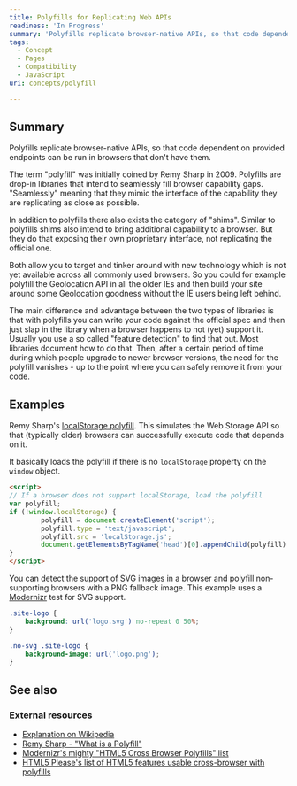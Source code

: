 ```yaml
---
title: Polyfills for Replicating Web APIs
readiness: 'In Progress'
summary: 'Polyfills replicate browser-native APIs, so that code dependent on provided endpoints can be run in browsers that don''t have them.'
tags:
  - Concept
  - Pages
  - Compatibility
  - JavaScript
uri: concepts/polyfill

---
```

## Summary

Polyfills replicate browser-native APIs, so that code dependent on provided endpoints can be run in browsers that don't have them.

 The term "polyfill" was initially coined by Remy Sharp in 2009. Polyfills are drop-in libraries that intend to seamlessly fill browser capability gaps. "Seamlessly" meaning that they mimic the interface of the capability they are replicating as close as possible.

In addition to polyfills there also exists the category of "shims". Similar to polyfills shims also intend to bring additional capability to a browser. But they do that exposing their own proprietary interface, not replicating the official one.

Both allow you to target and tinker around with new technology which is not yet available across all commonly used browsers. So you could for example polyfill the Geolocation API in all the older IEs and then build your site around some Geolocation goodness without the IE users being left behind.

The main difference and advantage between the two types of libraries is that with polyfills you can write your code against the official spec and then just slap in the library when a browser happens to not (yet) support it. Usually you use a so called "feature detection" to find that out. Most libraries document how to do that. Then, after a certain period of time during which people upgrade to newer browser versions, the need for the polyfill vanishes - up to the point where you can safely remove it from your code.

## Examples

Remy Sharp's [localStorage polyfill](https://gist.github.com/350433). This simulates the Web Storage API so that (typically older) browsers can successfully execute code that depends on it.

It basically loads the polyfill if there is no `localStorage` property on the `window` object.

``` html
<script>
// If a browser does not support localStorage, load the polyfill
var polyfill;
if (!window.localStorage) {
        polyfill = document.createElement('script');
        polyfill.type = 'text/javascript';
        polyfill.src = 'localStorage.js';
        document.getElementsByTagName('head')[0].appendChild(polyfill)
}
</script>
```

You can detect the support of SVG images in a browser and polyfill non-supporting browsers with a PNG fallback image. This example uses a [Modernizr](http://modernizr.com/) test for SVG support.

``` css
.site-logo {
    background: url('logo.svg') no-repeat 0 50%;
}

.no-svg .site-logo {
    background-image: url('logo.png');
}
```

## See also

### External resources

-   [Explanation on Wikipedia](http://en.wikipedia.org/wiki/Polyfill)
-   [Remy Sharp - "What is a Polyfill"](http://remysharp.com/2010/10/08/what-is-a-polyfill/)
-   [Modernizr's mighty "HTML5 Cross Browser Polyfills" list](https://github.com/Modernizr/Modernizr/wiki/HTML5-Cross-Browser-Polyfills)
-   [HTML5 Please's list of HTML5 features usable cross-browser with polyfills](http://html5please.com/#polyfill)
